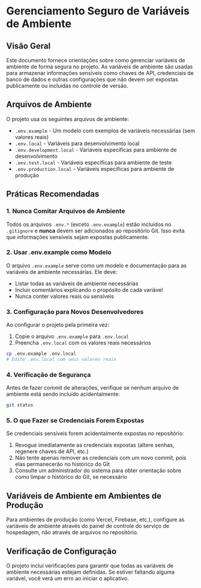 # Gerenciamento Seguro de Variáveis de Ambiente

## Visão Geral

Este documento fornece orientações sobre como gerenciar variáveis de ambiente de forma segura no projeto. As variáveis de ambiente são usadas para armazenar informações sensíveis como chaves de API, credenciais de banco de dados e outras configurações que não devem ser expostas publicamente ou incluídas no controle de versão.

## Arquivos de Ambiente

O projeto usa os seguintes arquivos de ambiente:

- `.env.example` - Um modelo com exemplos de variáveis necessárias (sem valores reais)
- `.env.local` - Variáveis para desenvolvimento local
- `.env.development.local` - Variáveis específicas para ambiente de desenvolvimento
- `.env.test.local` - Variáveis específicas para ambiente de teste
- `.env.production.local` - Variáveis específicas para ambiente de produção

## Práticas Recomendadas

### 1. Nunca Comitar Arquivos de Ambiente

Todos os arquivos `.env.*` (exceto `.env.example`) estão incluídos no `.gitignore` e **nunca** devem ser adicionados ao repositório Git. Isso evita que informações sensíveis sejam expostas publicamente.

### 2. Usar .env.example como Modelo

O arquivo `.env.example` serve como um modelo e documentação para as variáveis de ambiente necessárias. Ele deve:

- Listar todas as variáveis de ambiente necessárias
- Incluir comentários explicando o propósito de cada variável
- Nunca conter valores reais ou sensíveis

### 3. Configuração para Novos Desenvolvedores

Ao configurar o projeto pela primeira vez:

1. Copie o arquivo `.env.example` para `.env.local`
2. Preencha `.env.local` com os valores reais necessários

```bash
cp .env.example .env.local
# Edite .env.local com seus valores reais
```

### 4. Verificação de Segurança

Antes de fazer commit de alterações, verifique se nenhum arquivo de ambiente está sendo incluído acidentalmente:

```bash
git status
```

### 5. O que Fazer se Credenciais Forem Expostas

Se credenciais sensíveis forem acidentalmente expostas no repositório:

1. Revogue imediatamente as credenciais expostas (altere senhas, regenere chaves de API, etc.)
2. Não tente apenas remover as credenciais com um novo commit, pois elas permanecerão no histórico do Git
3. Consulte um administrador do sistema para obter orientação sobre como limpar o histórico do Git, se necessário

## Variáveis de Ambiente em Ambientes de Produção

Para ambientes de produção (como Vercel, Firebase, etc.), configure as variáveis de ambiente através do painel de controle do serviço de hospedagem, não através de arquivos no repositório.

## Verificação de Configuração

O projeto inclui verificações para garantir que todas as variáveis de ambiente necessárias estejam definidas. Se estiver faltando alguma variável, você verá um erro ao iniciar o aplicativo.